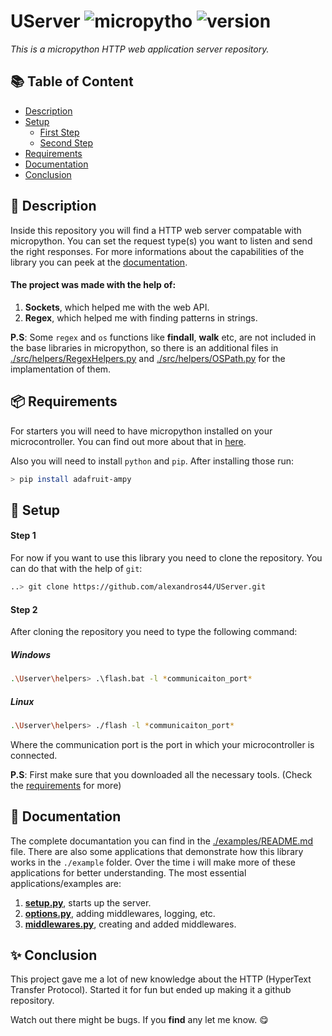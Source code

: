 # UServer ![micropytho](https://img.shields.io/badge/micropython-blue) ![version](https://img.shields.io/badge/version-1.0.0-brightengreen)

*This is a micropython HTTP web application server repository.*

## 📚 Table of Content

- [Description](#-description)
- [Setup](#-setup)
    - [First Step](#step-1)
    - [Second Step](#step-2)
- [Requirements](#-requirements)
- [Documentation](#-documentation)
- [Conclusion](#-conclusion)
 
## 🎯 Description

Inside this repository you will find a HTTP web server compatable with micropython. You can set the request type(s) you want to listen and send the right responses. For more informations about the capabilities of the library you can peek at the [documentation](#-documentation).


#### The project was made with the help of:

1. **Sockets**, which helped me with the web API.
2. **Regex**, which helped me with finding patterns in strings. 

**P.S**: Some `regex` and `os` functions like **findall**, **walk** etc, are not included in the base libraries in micropython, so there is an additional files in [./src/helpers/RegexHelpers.py](https://github.com/alexandros44/UServer/blob/main/src/helpers/RegexHelpers.py) and [./src/helpers/OSPath.py](https://github.com/alexandros44/UServer/blob/main/src/helpers/OSPath.py) for the implamentation of them.
 
## 📦 Requirements

For starters you will need to have micropython installed on your microcontroller. You can find out more about that in [here](https://docs.micropython.org/en/latest/esp32/tutorial/intro.html).

Also you will need to install `python` and `pip`. After installing those run:
```bash
> pip install adafruit-ampy
```

## 🚀 Setup


#### Step 1

For now if you want to use this library you need to clone the repository. You can do that with the help of `git`:
```bash
..> git clone https://github.com/alexandros44/UServer.git
````

#### Step 2

After cloning the repository you need to type the following command:

##### Windows
```bash
.\Userver\helpers> .\flash.bat -l *communicaiton_port*
```

##### Linux
```bash
.\Userver\helpers> ./flash -l *communicaiton_port*
```

Where the communication port is the port in which your microcontroller is connected.

**P.S**: First make sure that you downloaded all the necessary tools. (Check the [requirements](#-requirements) for more)

## 📃 Documentation

The complete documantation you can find in the [./examples/README.md](https://github.com/alexandros44/UServer/blob/main/examples/README.md) file. There are also some applications that demonstrate how this library works in the `./example` folder. Over the time i will make more of these applications for better understanding. The most essential applications/examples are:

1. **[setup.py](https://github.com/alexandros44/UServer/blob/main/examples/setup.py)**, starts up the server.
2. **[options.py](https://github.com/alexandros44/UServer/blob/main/examples/options.py)**, adding middlewares, logging, etc.
3. **[middlewares.py](https://github.com/alexandros44/UServer/blob/main/examples/middlewares.py)**, creating and added middlewares.


## ✨ Conclusion

This project gave me a lot of new knowledge about the HTTP (HyperText Transfer Protocol). Started it for fun but ended up making it a github repository.

Watch out there might be bugs. If you **find** any let me know. 😋
